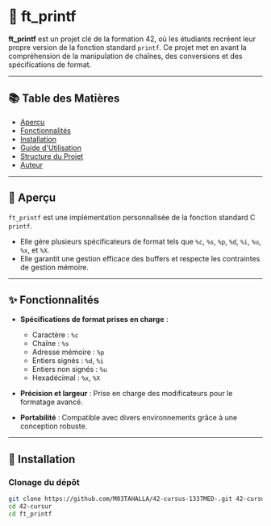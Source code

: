 # 📝 ft_printf  

**ft_printf** est un projet clé de la formation 42, où les étudiants recréent leur propre version de la fonction standard `printf`. Ce projet met en avant la compréhension de la manipulation de chaînes, des conversions et des spécifications de format.  

---

## 📚 Table des Matières  
- [Aperçu](#aperçu)  
- [Fonctionnalités](#fonctionnalités)  
- [Installation](#installation)  
- [Guide d'Utilisation](#guide-dutilisation)  
- [Structure du Projet](#structure-du-projet)  
- [Auteur](#auteur)  

---

## 🧐 Aperçu  

`ft_printf` est une implémentation personnalisée de la fonction standard C `printf`.  
- Elle gère plusieurs spécificateurs de format tels que `%c`, `%s`, `%p`, `%d`, `%i`, `%u`, `%x`, et `%X`.  
- Elle garantit une gestion efficace des buffers et respecte les contraintes de gestion mémoire.  

---

## ✨ Fonctionnalités  

- **Spécifications de format prises en charge** :  
  - Caractère : `%c`  
  - Chaîne : `%s`  
  - Adresse mémoire : `%p`  
  - Entiers signés : `%d`, `%i`  
  - Entiers non signés : `%u`  
  - Hexadécimal : `%x`, `%X`  

- **Précision et largeur** : Prise en charge des modificateurs pour le formatage avancé.  
- **Portabilité** : Compatible avec divers environnements grâce à une conception robuste.  

---

## 🚀 Installation  

### Clonage du dépôt  

```bash
git clone https://github.com/M03TAHALLA/42-cursus-1337MED-.git 42-cursur
cd 42-cursur
cd ft_printf
